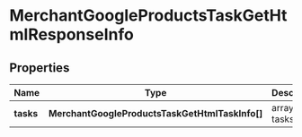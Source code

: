 # MerchantGoogleProductsTaskGetHtmlResponseInfo

## Properties

| Name | Type | Description | Notes |
|------------ | ------------- | ------------- | -------------|
**tasks** | **MerchantGoogleProductsTaskGetHtmlTaskInfo[]** | array of tasks |[optional]|